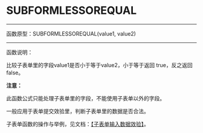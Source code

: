
# SUBFORMLESSOREQUAL
*****
函数原型：SUBFORMLESSOREQUAL(value1, value2) 
*****
函数说明：

比较子表单里的字段value1是否小于等于value2，小于等于返回 true，反之返回false。

**注意：**

此函数公式只能处理子表单里的字段，不能使用子表单以外的字段。

一般应用于表单提交效验里，判断子表单里的数据是否合法。


子表单函数的操作与举例，见文档：[【子表单输入数据效验】](https://doc.baibaoyun.com/detailed#detailed/1083)。
